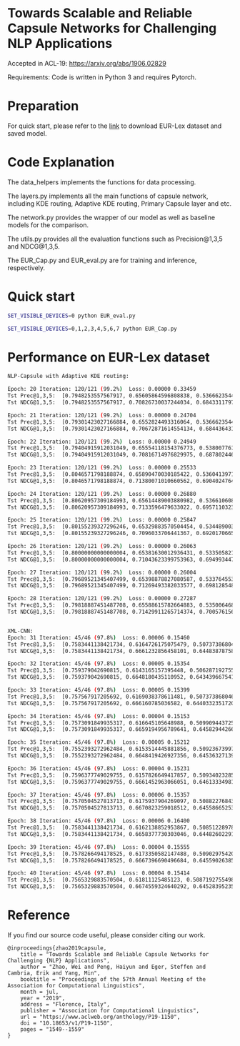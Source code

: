 # Towards Scalable and Reliable Capsule Networks for Challenging NLP Applications

Accepted in ACL-19: https://arxiv.org/abs/1906.02829

Requirements: Code is written in Python 3 and requires Pytorch.

# Preparation
For quick start, please refer to the [link](https://drive.google.com/open?id=1gPYAMyYo4YLrmx_Egc9wjCqzWx15D7U8) to download EUR-Lex dataset and saved model.

# Code Explanation 
The data_helpers implements the functions for data processing.

The layers.py implements all the main functions of capsule network, including KDE routing, Adaptive KDE routing, Primary Capsule layer and etc.

The network.py provides the wrapper of our model as well as baseline models for the comparison.

The utils.py provides all the evaluation functions such as Precision@1,3,5 and NDCG@1,3,5.

The EUR_Cap.py and EUR_eval.py are for training and inference, respectively.
# Quick start

```bash
SET_VISIBLE_DEVICES=0 python EUR_eval.py

SET_VISIBLE_DEVICES=0,1,2,3,4,5,6,7 python EUR_Cap.py
```

# Performance on EUR-Lex dataset

```bash
NLP-Capsule with Adaptive KDE routing:

Epoch: 20 Iteration: 120/121 (99.2%)  Loss: 0.00000 0.33459
Tst Prec@1,3,5:  [0.7948253557567917, 0.65605864596808838, 0.53666235446312649]  
Tst NDCG@1,3,5:  [0.7948253557567917, 0.70826730037244034, 0.6843311797551882]

Epoch: 21 Iteration: 120/121 (99.2%)  Loss: 0.00000 0.24704
Tst Prec@1,3,5:  [0.79301423027166884, 0.6552824493316064, 0.53666235446312793]  
Tst NDCG@1,3,5:  [0.79301423027166884, 0.70672871614554134, 0.68443643153244704]

Epoch: 22 Iteration: 120/121 (99.2%)  Loss: 0.00000 0.24949
Tst Prec@1,3,5:  [0.79404915912031049, 0.65554118154376773, 0.53800776196636135] 
Tst NDCG@1,3,5:  [0.79404915912031049, 0.70816714976829975, 0.68780244631961929]

Epoch: 23 Iteration: 120/121 (99.2%)  Loss: 0.00000 0.25533
Tst Prec@1,3,5:  [0.8046571798188874, 0.65890470030185422, 0.53604139715394228]  
Tst NDCG@1,3,5:  [0.8046571798188874, 0.71380071010660562, 0.69040247647419262]

Epoch: 24 Iteration: 120/121 (99.2%)  Loss: 0.00000 0.26880
Tst Prec@1,3,5:  [0.80620957309184993, 0.65614489003880982, 0.53661060802069527]  
Tst NDCG@1,3,5:  [0.80620957309184993, 0.7133596479633022, 0.69571103238443532]

Epoch: 25 Iteration: 120/121 (99.2%)  Loss: 0.00000 0.25847
Tst Prec@1,3,5:  [0.80155239327296246, 0.65329883570504454, 0.53448900388098108]  
Tst NDCG@1,3,5:  [0.80155239327296246, 0.7096033706441367, 0.69201706652281636]

Epoch: 26 Iteration: 120/121 (99.2%)  Loss: 0.00000 0.26063
Tst Prec@1,3,5:  [0.80000000000000004, 0.65381630012936431, 0.53350582147477121]  
Tst NDCG@1,3,5:  [0.80000000000000004, 0.71043623399753963, 0.69499344732549306]

Epoch: 27 Iteration: 120/121 (99.2%)  Loss: 0.00000 0.26004
Tst Prec@1,3,5:  [0.79689521345407499, 0.65398878827080587, 0.53376455368693132]  
Tst NDCG@1,3,5:  [0.79689521345407499, 0.71269493382033577, 0.69812854866301688]

Epoch: 28 Iteration: 120/121 (99.2%)  Loss: 0.00000 0.27287
Tst Prec@1,3,5:  [0.79818887451487708, 0.65588615782664883, 0.53500646830530163]  
Tst NDCG@1,3,5:  [0.79818887451487708, 0.71429911265714374, 0.70057615675866636]


XML-CNN:
Epoch: 31 Iteration: 45/46 (97.8%)  Loss: 0.00006 0.15460
Tst Prec@1,3,5:  [0.7583441138421734, 0.6164726175075479, 0.5073738680465716]  
Tst NDCG@1,3,5:  [0.7583441138421734, 0.6661232856458101, 0.644838787586548]

Epoch: 32 Iteration: 45/46 (97.8%)  Loss: 0.00005 0.15354
Tst Prec@1,3,5:  [0.759379042690815, 0.6143165157395448, 0.5062871927554978]  
Tst NDCG@1,3,5:  [0.759379042690815, 0.6648180435110952, 0.6434396675410785]

Epoch: 33 Iteration: 45/46 (97.8%)  Loss: 0.00005 0.15399
Tst Prec@1,3,5:  [0.757567917205692, 0.6169038378611481, 0.507373868046571]  
Tst NDCG@1,3,5:  [0.757567917205692, 0.666160785036582, 0.6440332351720106]

Epoch: 34 Iteration: 45/46 (97.8%)  Loss: 0.00004 0.15153
Tst Prec@1,3,5:  [0.7573091849935317, 0.616645105648988, 0.5099094437257432]  
Tst NDCG@1,3,5:  [0.7573091849935317, 0.6659194956789641, 0.6458294426678642]

Epoch: 35 Iteration: 45/46 (97.8%)  Loss: 0.00005 0.15212
Tst Prec@1,3,5:  [0.7552393272962484, 0.6153514445881856, 0.5092367399741262]  
Tst NDCG@1,3,5:  [0.7552393272962484, 0.6648419426927356, 0.6453632713906606]

Epoch: 36 Iteration: 45/46 (97.8%)  Loss: 0.00004 0.15231
Tst Prec@1,3,5:  [0.7596377749029755, 0.6157826649417857, 0.5093402328589907]  
Tst NDCG@1,3,5:  [0.7596377749029755, 0.6661452963066051, 0.646133349811576]

Epoch: 37 Iteration: 45/46 (97.8%)  Loss: 0.00006 0.15357
Tst Prec@1,3,5:  [0.7570504527813713, 0.6175937904269097, 0.5088227684346699]  
Tst NDCG@1,3,5:  [0.7570504527813713, 0.6670823259018512, 0.6455866525334287]

Epoch: 38 Iteration: 45/46 (97.8%)  Loss: 0.00006 0.16400
Tst Prec@1,3,5:  [0.7583441138421734, 0.6162138852953867, 0.5085122897800777]  
Tst NDCG@1,3,5:  [0.7583441138421734, 0.6658377730303046, 0.6448260229129755]

Epoch: 39 Iteration: 45/46 (97.8%)  Loss: 0.00004 0.15555
Tst Prec@1,3,5:  [0.7578266494178525, 0.6173350582147488, 0.509029754204398]  
Tst NDCG@1,3,5:  [0.7578266494178525, 0.6667396690496684, 0.645590263852396]

Epoch: 40 Iteration: 45/46 (97.8%)  Loss: 0.00004 0.15414
Tst Prec@1,3,5:  [0.7565329883570504, 0.61811125485123, 0.5087192755498058]  
Tst NDCG@1,3,5:  [0.7565329883570504, 0.6674559324640292, 0.6452839523583206]

```

# Reference
If you find our source code useful, please consider citing our work.
```
@inproceedings{zhao2019capsule,
    title = "Towards Scalable and Reliable Capsule Networks for Challenging {NLP} Applications",
    author = "Zhao, Wei and Peng, Haiyun and Eger, Steffen and Cambria, Erik and Yang, Min",
    booktitle = "Proceedings of the 57th Annual Meeting of the Association for Computational Linguistics",
    month = jul,
    year = "2019",
    address = "Florence, Italy",
    publisher = "Association for Computational Linguistics",
    url = "https://www.aclweb.org/anthology/P19-1150",
    doi = "10.18653/v1/P19-1150",
    pages = "1549--1559"
}
```
